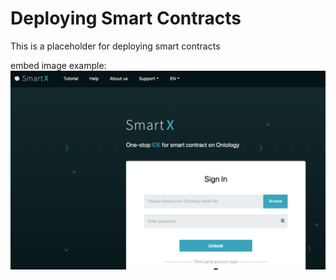 # Deploying Smart Contracts
This is a placeholder for deploying smart contracts

embed image example:
![alt text](../assets/exampleScreenshot.png "Logo Title Text 1")
